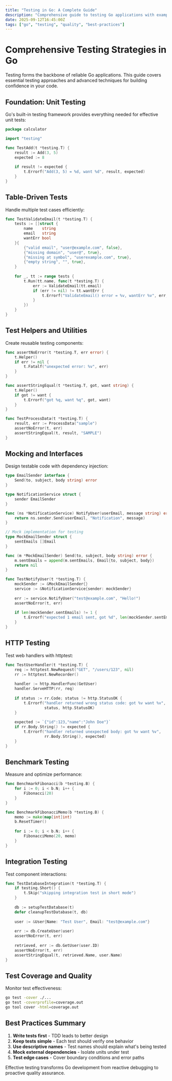 ```yaml
---
title: "Testing in Go: A Complete Guide"
description: "Comprehensive guide to testing Go applications with examples and best practices"
date: 2025-09-12T16:45:00Z
tags: ["go", "testing", "quality", "best-practices"]
---
```


# Comprehensive Testing Strategies in Go

Testing forms the backbone of reliable Go applications. This guide covers essential testing approaches and advanced techniques for building confidence in your code.

## Foundation: Unit Testing

Go's built-in testing framework provides everything needed for effective unit tests:

```go
package calculator

import "testing"

func TestAdd(t *testing.T) {
    result := Add(3, 5)
    expected := 8
    
    if result != expected {
        t.Errorf("Add(3, 5) = %d, want %d", result, expected)
    }
}
```

## Table-Driven Tests

Handle multiple test cases efficiently:

```go
func TestValidateEmail(t *testing.T) {
    tests := []struct {
        name    string
        email   string
        wantErr bool
    }{
        {"valid email", "user@example.com", false},
        {"missing domain", "user@", true},
        {"missing at symbol", "userexample.com", true},
        {"empty string", "", true},
    }
    
    for _, tt := range tests {
        t.Run(tt.name, func(t *testing.T) {
            err := ValidateEmail(tt.email)
            if (err != nil) != tt.wantErr {
                t.Errorf("ValidateEmail() error = %v, wantErr %v", err, tt.wantErr)
            }
        })
    }
}
```

## Test Helpers and Utilities

Create reusable testing components:

```go
func assertNoError(t *testing.T, err error) {
    t.Helper()
    if err != nil {
        t.Fatalf("unexpected error: %v", err)
    }
}

func assertStringEqual(t *testing.T, got, want string) {
    t.Helper()
    if got != want {
        t.Errorf("got %q, want %q", got, want)
    }
}

func TestProcessData(t *testing.T) {
    result, err := ProcessData("sample")
    assertNoError(t, err)
    assertStringEqual(t, result, "SAMPLE")
}
```

## Mocking and Interfaces

Design testable code with dependency injection:

```go
type EmailSender interface {
    Send(to, subject, body string) error
}

type NotificationService struct {
    sender EmailSender
}

func (ns *NotificationService) NotifyUser(userEmail, message string) error {
    return ns.sender.Send(userEmail, "Notification", message)
}

// Mock implementation for testing
type MockEmailSender struct {
    sentEmails []Email
}

func (m *MockEmailSender) Send(to, subject, body string) error {
    m.sentEmails = append(m.sentEmails, Email{to, subject, body})
    return nil
}

func TestNotifyUser(t *testing.T) {
    mockSender := &MockEmailSender{}
    service := &NotificationService{sender: mockSender}
    
    err := service.NotifyUser("test@example.com", "Hello!")
    assertNoError(t, err)
    
    if len(mockSender.sentEmails) != 1 {
        t.Errorf("expected 1 email sent, got %d", len(mockSender.sentEmails))
    }
}
```

## HTTP Testing

Test web handlers with httptest:

```go
func TestUserHandler(t *testing.T) {
    req := httptest.NewRequest("GET", "/users/123", nil)
    rr := httptest.NewRecorder()
    
    handler := http.HandlerFunc(GetUser)
    handler.ServeHTTP(rr, req)
    
    if status := rr.Code; status != http.StatusOK {
        t.Errorf("handler returned wrong status code: got %v want %v", 
                 status, http.StatusOK)
    }
    
    expected := `{"id":123,"name":"John Doe"}`
    if rr.Body.String() != expected {
        t.Errorf("handler returned unexpected body: got %v want %v", 
                 rr.Body.String(), expected)
    }
}
```

## Benchmark Testing

Measure and optimize performance:

```go
func BenchmarkFibonacci(b *testing.B) {
    for i := 0; i < b.N; i++ {
        Fibonacci(20)
    }
}

func BenchmarkFibonacciMemo(b *testing.B) {
    memo := make(map[int]int)
    b.ResetTimer()
    
    for i := 0; i < b.N; i++ {
        FibonacciMemo(20, memo)
    }
}
```

## Integration Testing

Test component interactions:

```go
func TestDatabaseIntegration(t *testing.T) {
    if testing.Short() {
        t.Skip("skipping integration test in short mode")
    }
    
    db := setupTestDatabase(t)
    defer cleanupTestDatabase(t, db)
    
    user := &User{Name: "Test User", Email: "test@example.com"}
    
    err := db.CreateUser(user)
    assertNoError(t, err)
    
    retrieved, err := db.GetUser(user.ID)
    assertNoError(t, err)
    assertStringEqual(t, retrieved.Name, user.Name)
}
```

## Test Coverage and Quality

Monitor test effectiveness:

```bash
go test -cover ./...
go test -coverprofile=coverage.out
go tool cover -html=coverage.out
```

## Best Practices Summary

1. **Write tests first** - TDD leads to better design
2. **Keep tests simple** - Each test should verify one behavior
3. **Use descriptive names** - Test names should explain what's being tested
4. **Mock external dependencies** - Isolate units under test
5. **Test edge cases** - Cover boundary conditions and error paths

Effective testing transforms Go development from reactive debugging to proactive quality assurance.